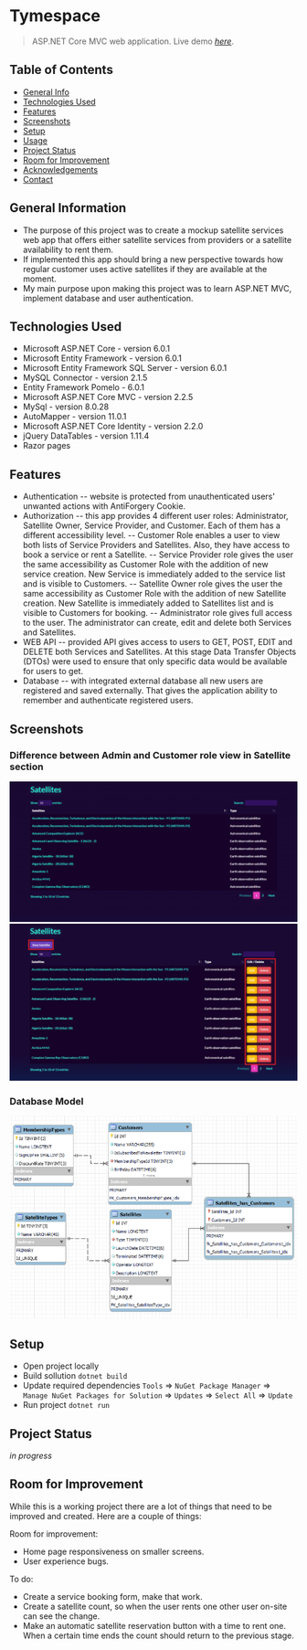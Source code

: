 # Tymespace 
> ASP.NET Core MVC web application.
> Live demo [_here_](https://tymespace.herokuapp.com/). 

## Table of Contents
* [General Info](#general-information)
* [Technologies Used](#technologies-used)
* [Features](#features)
* [Screenshots](#screenshots)
* [Setup](#setup)
* [Usage](#usage)
* [Project Status](#project-status)
* [Room for Improvement](#room-for-improvement)
* [Acknowledgements](#acknowledgements)
* [Contact](#contact)


## General Information

- The purpose of this project was to create a mockup satellite services web app that offers either satellite services from providers or a satellite availability to rent them. 
- If implemented this app should bring a new perspective towards how regular customer uses active satellites if they are available at the moment.
- My main purpose upon making this project was to learn ASP.NET MVC, implement database and user authentication.


## Technologies Used
- Microsoft ASP.NET Core - version 6.0.1
- Microsoft Entity Framework - version 6.0.1
- Microsoft Entity Framework SQL Server - version 6.0.1
- MySQL Connector - version 2.1.5
- Entity Framework Pomelo - 6.0.1
- Microsoft ASP.NET Core MVC - version 2.2.5
- MySql - version 8.0.28
- AutoMapper - version 11.0.1
- Microsoft ASP.NET Core Identity - version 2.2.0
- jQuery DataTables - version 1.11.4
- Razor pages


## Features
- Authentication -- website is protected from unauthenticated users' unwanted actions with AntiForgery Cookie.
- Authorization --  this app provides 4 different user roles: Administrator, Satellite Owner, Service Provider, and Customer. Each of them has a different accessibility level. 
    -- Customer Role enables a user to view both lists of Service Providers and Satellites. Also, they have access to book a service or rent a Satellite.
    -- Service Provider role gives the user the same accessibility as Customer Role with the addition of new service creation. New Service is immediately added to the service list and is visible to Customers.
    -- Satellite Owner role gives the user the same accessibility as Customer Role with the addition of new Satellite creation. New Satellite is immediately added to Satellites list and is visible to Customers for booking.
    -- Administrator role gives full access to the user. The administrator can create, edit and delete both Services and Satellites. 
- WEB API -- provided API gives access to users to GET, POST, EDIT and DELETE both Services and Satellites. At this stage Data Transfer Objects (DTOs) were used to ensure that only specific data would be available for users to get.
- Database -- with integrated external database all new users are registered and saved externally. That gives the application ability to remember and authenticate registered users.


## Screenshots
### Difference between Admin and Customer role view in Satellite section
![Example screenshot](/img/Customer-satellites.PNG)
![Example screenshot](/img/admin-satellite.jpg)

### Database Model
![Example screenshot](/img/DB_Model.PNG)
<!-- If you have screenshots you'd like to share, include them here. -->


## Setup
- Open project locally
- Build sollution `dotnet build` 
- Update required dependencies `Tools` => `NuGet Package Manager` => `Manage NuGet Packages for Solution` => `Updates` => `Select All` => `Update`
- Run project `dotnet run`

## Project Status
_in progress_ 


## Room for Improvement
While this is a working project there are a lot of things that need to be improved and created. Here are a couple of things:

Room for improvement:
- Home page responsiveness on smaller screens.
- User experience bugs.

To do:
- Create a service booking form, make that work.
- Create a satellite count, so when the user rents one other user on-site can see the change.
- Make an automatic satellite reservation button with a time to rent one. When a certain time ends the count should return to the previous stage.


